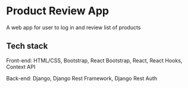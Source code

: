 # Product Review App
A web app for user to log in and review list of products

## Tech stack
Front-end: HTML/CSS, Bootstrap, React Bootstrap, React, React Hooks, Context API

Back-end: Django, Django Rest Framework, Django Rest Auth

